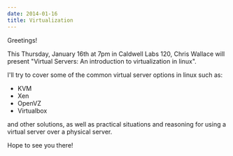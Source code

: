 ```yaml
---
date: 2014-01-16
title: Virtualization
---
```

Greetings!

This Thursday, January 16th at 7pm in Caldwell Labs 120, Chris Wallace will present "Virtual Servers: An introduction to virtualization in linux".

I'll try to cover some of the common virtual server options in linux such as:

- KVM
- Xen
- OpenVZ
- Virtualbox

and other solutions, as well as practical situations and reasoning for using a virtual server over a physical server.

Hope to see you there!
